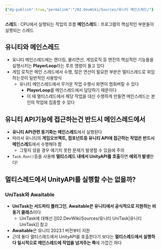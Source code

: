 ```yaml
---
{"dg-publish":true,"permalink":"/02.DevWiki/Sources/유니티 메인스레드/"}
---
```


**스레드** : CPU에서 실행되는 작업의 흐름
**메인스레드** : 프로그램의 핵심적인 부분들이 실행되는 스레드

## 유니티와 메인스레드

- 유니티 메인스레드에는 렌더링, 물리연산, 게임로직 등 엔진의 핵심적인 기능들을 실행시키는 **PlayerLoop**라는 루프 명령이 돌고 있다
- 게임 로직은 메인 스레드에서 수행, 많은 연산이 필요한 부분은 멀티스레드로 위임하는것이 일반적인 사용방식
    - 유니티 메인스레드에서 무거운 작업 수행시 화면이 멈춰버릴 수 있다
        - **PlayerLoop**를 메인스레드에서 담당하기 때문이다
        - 이 때 멀티스레드에서 해당 작업을 대신 수행하게 만들면 메인스레드는 본인의 작업에 집중할 수 있다

## 유니티 API기능에 접근하는건 반드시 메인스레드에서

- **유니티 API관련 동기화는 메인스레드**에서 실행된다
- 따라서 유니티의 **게임오브젝트, 컴포넌트등 유니티 API에 접근하는 작업은 반드시 메인스레드**에서 수행해야 함
    - 그렇지 않을 경우 예기치 못한 문제가 발생할 수 있음에 주의
- `Task.Run()`등을 사용해 **멀티스레드 내에서 UnityAPI를 호출**하면 **예외가 발생**한다!

## 멀티스레드에서 UnityAPI를 실행할 수는 없을까?

### UniTask와 Awaitable

- **UniTask는 서드파티 플러그인**, **Awaitable은 유니티에서 공식적으로 지원하는 비동기 클래스**이다
    - UniTask에 대해선 [[02.DevWiki/Sources/유니티 UniTask\|유니티 UniTask]] 참고
- **Awaitable**은 유니티 2023.1 버전부터 지원
- 근데 둘다 멀티스레드에서 UnityAPI를 호출한다기 보다는 **멀티스레드에서 실행하다 일시적으로 메인스레드에 작업을 넘겨주는 쪽**에 가깝긴 하다